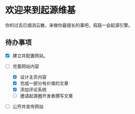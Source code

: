 # 欢迎来到起源维基

你的过去已烟消云散，来做你最擅长的事吧，捣鼓一会起源引擎。

## 待办事项

- [x] 建立并配置网站。
- [ ] 完善网站内容
    * [x] 设计主页内容
    * [x] 完成一部分有价值的文章
    * [x] 添加评论系统
    * [ ] 邀请起源圈开发者撰写文章
- [ ] 公开并宣传网站

